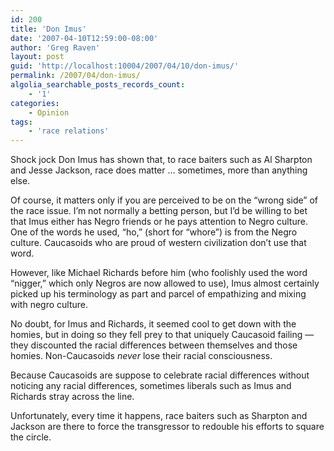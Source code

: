 ```yaml
---
id: 200
title: 'Don Imus'
date: '2007-04-10T12:59:00-08:00'
author: 'Greg Raven'
layout: post
guid: 'http://localhost:10004/2007/04/10/don-imus/'
permalink: /2007/04/don-imus/
algolia_searchable_posts_records_count:
    - '1'
categories:
    - Opinion
tags:
    - 'race relations'
---
```


Shock jock Don Imus has shown that, to race baiters such as Al Sharpton and Jesse Jackson, race does matter … sometimes, more than anything else.  
  
Of course, it matters only if you are perceived to be on the “wrong side” of the race issue. I’m not normally a betting person, but I’d be willing to bet that Imus either has Negro friends or he pays attention to Negro culture. One of the words he used, “ho,” (short for “whore”) is from the Negro culture. Caucasoids who are proud of western civilization don’t use that word.

However, like Michael Richards before him (who foolishly used the word “nigger,” which only Negros are now allowed to use), Imus almost certainly picked up his terminology as part and parcel of empathizing and mixing with negro culture.

No doubt, for Imus and Richards, it seemed cool to get down with the homies, but in doing so they fell prey to that uniquely Caucasoid failing — they discounted the racial differences between themselves and those homies. Non-Caucasoids *never* lose their racial consciousness.

Because Caucasoids are suppose to celebrate racial differences without noticing any racial differences, sometimes liberals such as Imus and Richards stray across the line.

Unfortunately, every time it happens, race baiters such as Sharpton and Jackson are there to force the transgressor to redouble his efforts to square the circle.